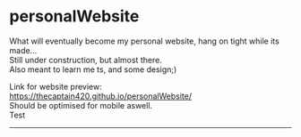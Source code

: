 ﻿# personalWebsite  
What will eventually become my personal website, hang on tight while its made...  
Still under construction, but almost there.  
Also meant to learn me ts, and some design;)  
  

Link for website preview:  
https://thecaptain420.github.io/personalWebsite/  
Should be optimised for mobile aswell.  
 Test
____________________  


